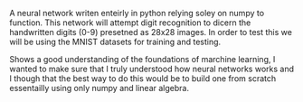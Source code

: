 A neural network writen enteirly in python relying soley on numpy to function.
This network will attempt digit recognition to dicern the handwritten digits
(0-9) presetned as 28x28 images. In order to test this we will be using the 
MNIST datasets for training and testing.

Shows a good understanding of the foundations of marchine learning, I wanted to
make sure that I truly understood how neural networks works and I though that
the best way to do this would be to build one from scratch essentailly using
only numpy and linear algebra.